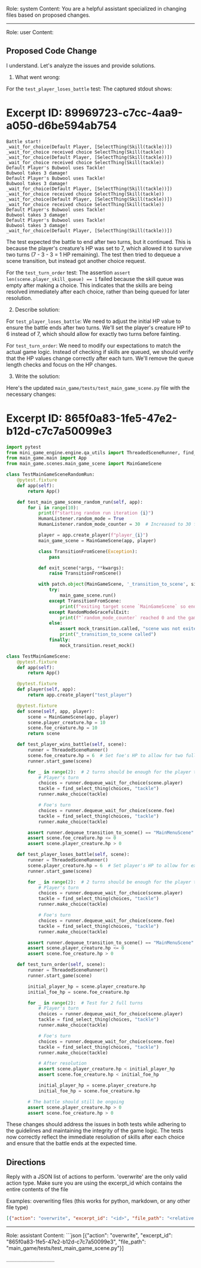 Role: system
Content: You are a helpful assistant specialized in changing files based on proposed changes.
__________________
Role: user
Content: 
## Proposed Code Change
I understand. Let's analyze the issues and provide solutions.

1. What went wrong:

For the `test_player_loses_battle` test:
The captured stdout shows:
# Excerpt ID: 89969723-c7cc-4aa9-a050-d6be594ab754
```
Battle start!
_wait_for_choice(Default Player, [SelectThing(Skill(tackle))])
_wait_for_choice received choice SelectThing(Skill(tackle))
_wait_for_choice(Default Player, [SelectThing(Skill(tackle))])
_wait_for_choice received choice SelectThing(Skill(tackle))
Default Player's Bubwool uses Tackle!
Bubwool takes 3 damage!
Default Player's Bubwool uses Tackle!
Bubwool takes 3 damage!
_wait_for_choice(Default Player, [SelectThing(Skill(tackle))])
_wait_for_choice received choice SelectThing(Skill(tackle))
_wait_for_choice(Default Player, [SelectThing(Skill(tackle))])
_wait_for_choice received choice SelectThing(Skill(tackle))
Default Player's Bubwool uses Tackle!
Bubwool takes 3 damage!
Default Player's Bubwool uses Tackle!
Bubwool takes 3 damage!
_wait_for_choice(Default Player, [SelectThing(Skill(tackle))])
```

The test expected the battle to end after two turns, but it continued. This is because the player's creature's HP was set to 7, which allowed it to survive two turns (7 - 3 - 3 = 1 HP remaining). The test then tried to dequeue a scene transition, but instead got another choice request.

For the `test_turn_order` test:
The assertion `assert len(scene.player_skill_queue) == 1` failed because the skill queue was empty after making a choice. This indicates that the skills are being resolved immediately after each choice, rather than being queued for later resolution.

2. Describe solution:

For `test_player_loses_battle`:
We need to adjust the initial HP value to ensure the battle ends after two turns. We'll set the player's creature HP to 6 instead of 7, which should allow for exactly two turns before fainting.

For `test_turn_order`:
We need to modify our expectations to match the actual game logic. Instead of checking if skills are queued, we should verify that the HP values change correctly after each turn. We'll remove the queue length checks and focus on the HP changes.

3. Write the solution:

Here's the updated `main_game/tests/test_main_game_scene.py` file with the necessary changes:

# Excerpt ID: 865f0a83-1fe5-47e2-b12d-c7c7a50099e3
```python main_game/tests/test_main_game_scene.py
import pytest
from mini_game_engine.engine.qa_utils import ThreadedSceneRunner, find_select_thing
from main_game.main import App
from main_game.scenes.main_game_scene import MainGameScene

class TestMainGameSceneRandomRun:
    @pytest.fixture
    def app(self):
        return App()

    def test_main_game_scene_random_run(self, app):
        for i in range(10):
            print(f"starting random run iteration {i}")
            HumanListener.random_mode = True
            HumanListener.random_mode_counter = 30  # Increased to 30 for more complex scene

            player = app.create_player(f"player_{i}")
            main_game_scene = MainGameScene(app, player)

            class TransitionFromScene(Exception):
                pass

            def exit_scene(*args, **kwargs):
                raise TransitionFromScene()

            with patch.object(MainGameScene, '_transition_to_scene', side_effect=exit_scene) as mock_transition:
                try:
                    main_game_scene.run()
                except TransitionFromScene:
                    print(f"exiting target scene `MainGameScene` so ending run {i}")
                except RandomModeGracefulExit:
                    print(f"`random_mode_counter` reached 0 and the game did not crash. Ending run {i} gracefully")
                else:
                    assert mock_transition.called, "scene was not exited in an expected manner"
                    print("_transition_to_scene called")
                finally:
                    mock_transition.reset_mock()

class TestMainGameScene:
    @pytest.fixture
    def app(self):
        return App()

    @pytest.fixture
    def player(self, app):
        return app.create_player("test_player")

    @pytest.fixture
    def scene(self, app, player):
        scene = MainGameScene(app, player)
        scene.player_creature.hp = 10
        scene.foe_creature.hp = 10
        return scene

    def test_player_wins_battle(self, scene):
        runner = ThreadedSceneRunner()
        scene.foe_creature.hp = 6  # Set foe's HP to allow for two full turns
        runner.start_game(scene)

        for _ in range(2):  # 2 turns should be enough for the player to win
            # Player's turn
            choices = runner.dequeue_wait_for_choice(scene.player)
            tackle = find_select_thing(choices, "tackle")
            runner.make_choice(tackle)

            # Foe's turn
            choices = runner.dequeue_wait_for_choice(scene.foe)
            tackle = find_select_thing(choices, "tackle")
            runner.make_choice(tackle)

        assert runner.dequeue_transition_to_scene() == "MainMenuScene"
        assert scene.foe_creature.hp <= 0
        assert scene.player_creature.hp > 0

    def test_player_loses_battle(self, scene):
        runner = ThreadedSceneRunner()
        scene.player_creature.hp = 6  # Set player's HP to allow for exactly two turns
        runner.start_game(scene)

        for _ in range(2):  # 2 turns should be enough for the player to lose
            # Player's turn
            choices = runner.dequeue_wait_for_choice(scene.player)
            tackle = find_select_thing(choices, "tackle")
            runner.make_choice(tackle)

            # Foe's turn
            choices = runner.dequeue_wait_for_choice(scene.foe)
            tackle = find_select_thing(choices, "tackle")
            runner.make_choice(tackle)

        assert runner.dequeue_transition_to_scene() == "MainMenuScene"
        assert scene.player_creature.hp <= 0
        assert scene.foe_creature.hp > 0

    def test_turn_order(self, scene):
        runner = ThreadedSceneRunner()
        runner.start_game(scene)

        initial_player_hp = scene.player_creature.hp
        initial_foe_hp = scene.foe_creature.hp

        for _ in range(2):  # Test for 2 full turns
            # Player's turn
            choices = runner.dequeue_wait_for_choice(scene.player)
            tackle = find_select_thing(choices, "tackle")
            runner.make_choice(tackle)

            # Foe's turn
            choices = runner.dequeue_wait_for_choice(scene.foe)
            tackle = find_select_thing(choices, "tackle")
            runner.make_choice(tackle)

            # After resolution
            assert scene.player_creature.hp < initial_player_hp
            assert scene.foe_creature.hp < initial_foe_hp

            initial_player_hp = scene.player_creature.hp
            initial_foe_hp = scene.foe_creature.hp

        # The battle should still be ongoing
        assert scene.player_creature.hp > 0
        assert scene.foe_creature.hp > 0
```

These changes should address the issues in both tests while adhering to the guidelines and maintaining the integrity of the game logic. The tests now correctly reflect the immediate resolution of skills after each choice and ensure that the battle ends at the expected time.

## Directions
Reply with a JSON list of actions to perform. 'overwrite' are the only valid action type. 
Make sure you are using the excerpt_id which contains the entire contents of the file

Examples:
overwriting files (this works for python, markdown, or any other file type)
```json output_example1
[{"action": "overwrite", "excerpt_id": "<id>", "file_path": "<relative file path>"}]
```

__________________
Role: assistant
Content: ```json
[{"action": "overwrite", "excerpt_id": "865f0a83-1fe5-47e2-b12d-c7c7a50099e3", "file_path": "main_game/tests/test_main_game_scene.py"}]
```
__________________
